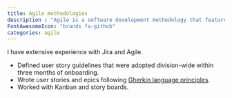 ```yaml
---
title: Agile methodologies
description : "Agile is a software development methodology that features working on small tasks and deploying frequently."
FontAwesomeIcon: "brands fa-github"
categories: agile
---
```


I have extensive experience with Jira and Agile.
- Defined user story guidelines that were adopted division-wide within three months of onboarding.
- Wrote user stories and epics following [Gherkin language principles](https://cucumber.io/docs/gherkin/).
- Worked with Kanban and story boards.